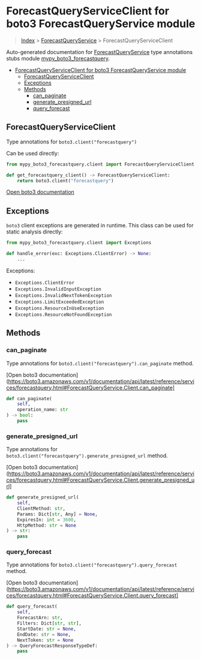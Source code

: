 # ForecastQueryServiceClient for boto3 ForecastQueryService module

> [Index](../README.md) > [ForecastQueryService](./README.md) > ForecastQueryServiceClient

Auto-generated documentation for [ForecastQueryService](https://boto3.amazonaws.com/v1/documentation/api/latest/reference/services/forecastquery.html#ForecastQueryService)
type annotations stubs module [mypy_boto3_forecastquery](https://pypi.org/project/mypy-boto3-forecastquery/).

- [ForecastQueryServiceClient for boto3 ForecastQueryService module](#forecastqueryserviceclient-for-boto3-forecastqueryservice-module)
  - [ForecastQueryServiceClient](#forecastqueryserviceclient)
  - [Exceptions](#exceptions)
  - [Methods](#methods)
    - [can_paginate](#can_paginate)
    - [generate_presigned_url](#generate_presigned_url)
    - [query_forecast](#query_forecast)

## ForecastQueryServiceClient

Type annotations for `boto3.client("forecastquery")`

Can be used directly:

```python
from mypy_boto3_forecastquery.client import ForecastQueryServiceClient

def get_forecastquery_client() -> ForecastQueryServiceClient:
    return boto3.client("forecastquery")
```

[Open boto3 documentation](https://boto3.amazonaws.com/v1/documentation/api/latest/reference/services/forecastquery.html#ForecastQueryService.Client)

## Exceptions


`boto3` client exceptions are generated in runtime. This class can be used for static analysis directly:

```python
from mypy_boto3_forecastquery.client import Exceptions

def handle_error(exc: Exceptions.ClientError) -> None:
    ...
```


Exceptions:

- `Exceptions.ClientError`
- `Exceptions.InvalidInputException`
- `Exceptions.InvalidNextTokenException`
- `Exceptions.LimitExceededException`
- `Exceptions.ResourceInUseException`
- `Exceptions.ResourceNotFoundException`


## Methods


### can_paginate

Type annotations for `boto3.client("forecastquery").can_paginate` method.

[Open boto3 documentation](https://boto3.amazonaws.com/v1/documentation/api/latest/reference/services/forecastquery.html#ForecastQueryService.Client.can_paginate]

```python
def can_paginate(
    self,
    operation_name: str
) -> bool:
    pass
```

### generate_presigned_url

Type annotations for `boto3.client("forecastquery").generate_presigned_url` method.

[Open boto3 documentation](https://boto3.amazonaws.com/v1/documentation/api/latest/reference/services/forecastquery.html#ForecastQueryService.Client.generate_presigned_url]

```python
def generate_presigned_url(
    self,
    ClientMethod: str,
    Params: Dict[str, Any] = None,
    ExpiresIn: int = 3600,
    HttpMethod: str = None
) -> str:
    pass
```

### query_forecast

Type annotations for `boto3.client("forecastquery").query_forecast` method.

[Open boto3 documentation](https://boto3.amazonaws.com/v1/documentation/api/latest/reference/services/forecastquery.html#ForecastQueryService.Client.query_forecast]

```python
def query_forecast(
    self,
    ForecastArn: str,
    Filters: Dict[str, str],
    StartDate: str = None,
    EndDate: str = None,
    NextToken: str = None
) -> QueryForecastResponseTypeDef:
    pass
```



